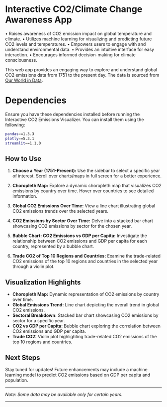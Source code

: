 # Interactive CO2/Climate Change Awareness App

• Raises awareness of CO2 emission impact on global temperature and climate.
• Utilizes machine learning for visualizing and predicting future CO2 levels and temperatures.
• Empowers users to engage with and understand environmental data.
• Provides an intuitive interface for easy interaction.
• Encourages informed decision-making for climate consciousness.

 This web app provides an engaging way to explore and understand global CO2 emissions data from 1751 to the present day. The data is sourced from [Our World in Data](https://ourworldindata.org/co2-and-other-greenhouse-gas-emissions).

# Dependencies
Ensure you have these dependencies installed before running the Interactive CO2 Emissions Visualizer. You can install them using the following:

```bash
pandas==1.3.3
plotly==5.3.1
streamlit==1.1.0
```

## How to Use

1. **Choose a Year (1751-Present):** Use the sidebar to select a specific year of interest. Scroll over charts/maps in full screen for a better experience.

2. **Choropleth Map:** Explore a dynamic choropleth map that visualizes CO2 emissions by country over time. Hover over countries to see detailed information.

3. **Global CO2 Emissions Over Time:** View a line chart illustrating global CO2 emissions trends over the selected years.

4. **CO2 Emissions by Sector Over Time:** Delve into a stacked bar chart showcasing CO2 emissions by sector for the chosen year.

5. **Bubble Chart: CO2 Emissions vs GDP per Capita:** Investigate the relationship between CO2 emissions and GDP per capita for each country, represented by a bubble chart.

6. **Trade CO2 of Top 10 Regions and Countries:** Examine the trade-related CO2 emissions of the top 10 regions and countries in the selected year through a violin plot.

## Visualization Highlights

- **Choropleth Map:** Dynamic representation of CO2 emissions by country over time.
- **Global Emissions Trend:** Line chart depicting the overall trend in global CO2 emissions.
- **Sectoral Breakdown:** Stacked bar chart showcasing CO2 emissions by sector for a specific year.
- **CO2 vs GDP per Capita:** Bubble chart exploring the correlation between CO2 emissions and GDP per capita.
- **Trade CO2:** Violin plot highlighting trade-related CO2 emissions of the top 10 regions and countries.

## Next Steps

Stay tuned for updates! Future enhancements may include a machine learning model to predict CO2 emissions based on GDP per capita and population.

****

*Note: Some data may be available only for certain years.*

---
